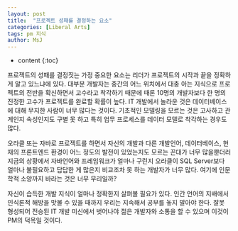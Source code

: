 ```yaml
---
layout: post
title:  "프로젝트 성패를 결정하는 요소"
categories: [Liberal Arts]
tags: pm 지식
author: MsJ
---
```


* content
{:toc}

프로젝트의 성패를 결정짓는 가정 중요한 요소는 리더가 프로젝트의 시작과 끝을 정확하게 알고 있느냐에 있다. 대부분 개발자는 중간의 어느 위치에서 대충 아는 지식으로 프로젝트의 전반을 확신하면서 고수라고 착각하기 때문에 때론 10명의 개발자보다 한 명의 진정한 고수가 프로젝트를 완료할 확률이 높다. IT 개발에서 놀라운 것은 데이터베이스에 대해 무지한 사람이 너무 많다는 것이다. 기초적인 모델링을 모르는 것은 고사하고 관계인지 속성인지도 구별 못 하고 특히 업무 프로세스를 데이터 모델로 착각하는 경우도 많다.

오라클 또는 자바로 프로젝트를 하면서 자신의 개발과 다른 개발언어, 데이터베이스, 현재의 프론트엔드 환경이 어느 정도의 발전이 있었는지도 모르는 꼰대가 너무 많을뿐더러 지금의 상황에서 자바언어와 프레임워크가 얼마나 구린지 오라클이 SQL Server보다 얼마나 불필요하고 답답한 게 많은지 비교조차 못 하는 개발자가 너무 많다. 여기에 인문학적 소양까지 바라는 것은 너무 무리일까?

자신이 습득한 개발 지식이 얼마나 정확한지 살펴볼 필요가 있다. 인간 언어의 지배에서 인식론적 해방을 맛볼 수 있을 때까지 우리는 지속해서 공부를 놓지 말아야 한다. 잘못 형성되어 전승된 IT 개발 미신에서 벗어나야 젊은 개발자와 소통을 할 수 있으며 이것이 PM의 덕목일 것이다.
